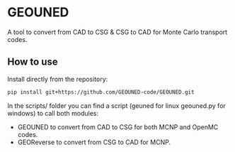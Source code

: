 # GEOUNED
A tool to convert from CAD to CSG & CSG to CAD for Monte Carlo transport codes.

## How to use

Install directly from the repository:

```bash
pip install git+https://github.com/GEOUNED-code/GEOUNED.git
```

In the scripts/ folder you can find a script (geuned for linux geouned.py for windows) to call both modules:
* GEOUNED to convert from CAD to CSG for both MCNP and OpenMC codes.
* GEOReverse to convert from CSG to CAD for MCNP.